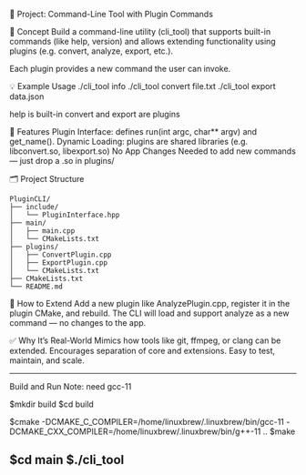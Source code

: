 
🔌 Project: Command-Line Tool with Plugin Commands

📌 Concept
    Build a command-line utility (cli_tool) that supports built-in commands (like help, version) and allows extending functionality using plugins (e.g. convert, analyze, export, etc.).

Each plugin provides a new command the user can invoke.

💡 Example Usage
    ./cli_tool info
    ./cli_tool convert file.txt
    ./cli_tool export data.json

help is built-in
convert and export are plugins

🔧 Features
    Plugin Interface: defines run(int argc, char** argv) and get_name().
    Dynamic Loading: plugins are shared libraries (e.g. libconvert.so, libexport.so)
    No App Changes Needed to add new commands — just drop a .so in plugins/

🗂️ Project Structure

    PluginCLI/
    ├── include/
    │   └── PluginInterface.hpp
    ├── main/
    │   ├── main.cpp
    │   └── CMakeLists.txt
    ├── plugins/
    │   ├── ConvertPlugin.cpp
    │   ├── ExportPlugin.cpp
    │   └── CMakeLists.txt
    ├── CMakeLists.txt
    └── README.md


🧱 How to Extend
    Add a new plugin like AnalyzePlugin.cpp, register it in the plugin CMake, and rebuild. 
    The CLI will load and support analyze as a new command — no changes to the app.

✅ Why It’s Real-World
    Mimics how tools like git, ffmpeg, or clang can be extended.
    Encourages separation of core and extensions.
    Easy to test, maintain, and scale.

------------------------------------------------------------------------------
Build and Run
Note: need gcc-11

$mkdir build
$cd build

$cmake -DCMAKE_C_COMPILER=/home/linuxbrew/.linuxbrew/bin/gcc-11 -DCMAKE_CXX_COMPILER=/home/linuxbrew/.linuxbrew/bin/g++-11 ..
$make

$cd main
$./cli_tool
------------------------------------------------------------------------------
